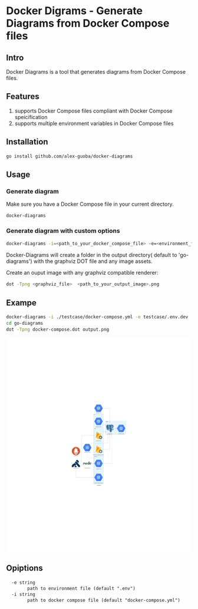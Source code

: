 # Docker Digrams - Generate Diagrams from Docker Compose files

## Intro

Docker Diagrams is a tool that generates diagrams from Docker Compose files.

## Features

1. supports Docker Compose files compliant with Docker Compose speicification
2. supports multiple environment variables in Docker Compose files

## Installation

```bash
go install github.com/alex-guoba/docker-diagrams
```

## Usage

### Generate diagram

Make sure you have a Docker Compose file in your current directory.

```bash
docker-diagrams
```

### Generate diagram with custom options

```bash
docker-diagrams -i=<path_to_your_docker_compose_file> -e=<environment_file>
```


Docker-Diagrams will create a folder in the output directory( default to 'go-diagrams') with the graphviz DOT file and any image assets.

Create an ouput image with any graphviz compatible renderer:

```bash
dot -Tpng <graphviz_file>  <path_to_your_output_image>.png
```


## Exampe

```bash
docker-diagrams -i ./testcase/docker-compose.yml -e testcase/.env.dev 
cd go-diagrams
dot -Tpng docker-compose.dot output.png
```

<p align="center">
  <img alt="Example Page" src="./diagram.png" width="689">
</p>

## Opiptions

```
  -e string
        path to environment file (default ".env")
  -i string
        path to docker compose file (default "docker-compose.yml")
```
